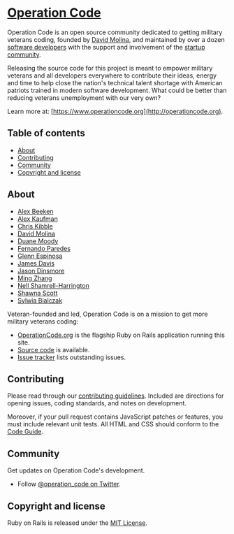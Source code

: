 # [Operation Code](http://operationcode.org)

Operation Code is an open source community dedicated to getting military veterans coding, founded by [David Molina](http://twitter.com/davidcmolina), and maintained by over a dozen [software developers](https://github.com/OperationCode/operationcode/graphs/contributors) with the support and involvement of the [startup community](http://operationcode.org/contributors).

Releasing the source code for this project is meant to empower military veterans and all developers everywhere to contribute their ideas, energy and time to help close the nation's technical talent shortage with American patriots trained in modern software development. What could be better than reducing veterans unemployment with our very own?

Learn more at: [https://www.operationcode.org](http://operationcode.org).

## Table of contents

- [About](#about)
- [Contributing](#contributing)
- [Community](#community)
- [Copyright and license](#copyright-and-license)

## About

* [Alex Beeken](https://github.com/alexbeeken)
* [Alex Kaufman](https://github.com/alexkaufman06)
* [Chris Kibble](https://github.com/ckib16)
* [David Molina](https://github.com/davidmolina)
* [Duane Moody](https://github.com/dmmoody)
* [Fernando Paredes](https://github.com/nanoxd)
* [Glenn Espinosa](https://github.com/gxespino)
* [James Davis](https://github.com/cavalryjim)
* [Jason Dinsmore](https://github.com/dinjas)
* [Ming Zhang](https://github.com/Scripore)
* [Nell Shamrell-Harrington](https://github.com/nellshamrell)
* [Shawna Scott](https://github.com/shawnacscott)
* [Sylwia Bialczak](https://github.com/ArgonCode)


Veteran-founded and led, Operation Code is on a mission to get more military veterans coding:
* [OperationCode.org](http://operationcode.org) is the flagship Ruby on Rails application running this site.
* [Source code](http://github.com/operationcode/operationcode) is available.
* [Issue tracker](https://github.com/operationcode/operationcode/issues?q=is%3Aopen) lists outstanding issues.

## Contributing

Please read through our [contributing guidelines](https://github.com/operationcode/operationcode/blob/master/CONTRIBUTING.md). Included are directions for opening issues, coding standards, and notes on development.

Moreover, if your pull request contains JavaScript patches or features, you must include relevant unit tests. All HTML and CSS should conform to the [Code Guide](http://codeguide.co/#html).

## Community

Get updates on Operation Code's development.
- Follow [@operation_code on Twitter](https://twitter.com/operation_code).

## Copyright and license

Ruby on Rails is released under the [MIT License](http://opensource.org/licenses/MIT).
